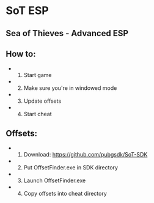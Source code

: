 # SoT ESP
## Sea of Thieves - Advanced ESP

## How to:
- 1. Start game
- 2. Make sure you're in windowed mode
- 3. Update offsets
- 4. Start cheat

## Offsets:
- 1. Download: https://github.com/pubgsdk/SoT-SDK
- 2. Put OffsetFinder.exe in SDK directory
- 3. Launch OffsetFinder.exe
- 4. Copy offsets into cheat directory
